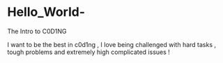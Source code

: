 # Hello_World-
The Intro to C0D1NG

I want to be the best in c0d1ng , I love being challenged with hard tasks , tough problems and extremely high complicated issues !
